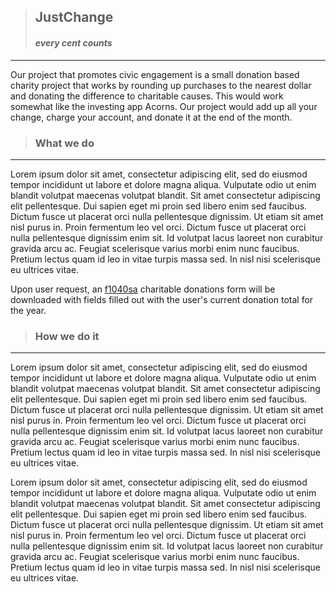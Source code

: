 >## **JustChange** 
>#### *every cent counts*
___
Our project that promotes civic engagement is a small donation based charity project that works by rounding up purchases to the nearest dollar and donating the difference to charitable causes. This would work somewhat like the investing app Acorns. Our project would add up all your change, charge your account, and donate it at the end of the month.  

>### What we do
___
Lorem ipsum dolor sit amet, consectetur adipiscing elit, sed do eiusmod tempor incididunt ut labore et dolore magna aliqua. Vulputate odio ut enim blandit volutpat maecenas volutpat blandit. Sit amet consectetur adipiscing elit pellentesque. Dui sapien eget mi proin sed libero enim sed faucibus. Dictum fusce ut placerat orci nulla pellentesque dignissim. Ut etiam sit amet nisl purus in. Proin fermentum leo vel orci. Dictum fusce ut placerat orci nulla pellentesque dignissim enim sit. Id volutpat lacus laoreet non curabitur gravida arcu ac. Feugiat scelerisque varius morbi enim nunc faucibus. Pretium lectus quam id leo in vitae turpis massa sed. In nisl nisi scelerisque eu ultrices vitae.

Upon user request, an [f1040sa](https://www.irs.gov/pub/irs-pdf/f1040sa.pdf) charitable donations form will be downloaded with fields filled out with the user's current donation total for the year.

>### How we do it
___
Lorem ipsum dolor sit amet, consectetur adipiscing elit, sed do eiusmod tempor incididunt ut labore et dolore magna aliqua. Vulputate odio ut enim blandit volutpat maecenas volutpat blandit. Sit amet consectetur adipiscing elit pellentesque. Dui sapien eget mi proin sed libero enim sed faucibus. Dictum fusce ut placerat orci nulla pellentesque dignissim. Ut etiam sit amet nisl purus in. Proin fermentum leo vel orci. Dictum fusce ut placerat orci nulla pellentesque dignissim enim sit. Id volutpat lacus laoreet non curabitur gravida arcu ac. Feugiat scelerisque varius morbi enim nunc faucibus. Pretium lectus quam id leo in vitae turpis massa sed. In nisl nisi scelerisque eu ultrices vitae.

Lorem ipsum dolor sit amet, consectetur adipiscing elit, sed do eiusmod tempor incididunt ut labore et dolore magna aliqua. Vulputate odio ut enim blandit volutpat maecenas volutpat blandit. Sit amet consectetur adipiscing elit pellentesque. Dui sapien eget mi proin sed libero enim sed faucibus. Dictum fusce ut placerat orci nulla pellentesque dignissim. Ut etiam sit amet nisl purus in. Proin fermentum leo vel orci. Dictum fusce ut placerat orci nulla pellentesque dignissim enim sit. Id volutpat lacus laoreet non curabitur gravida arcu ac. Feugiat scelerisque varius morbi enim nunc faucibus. Pretium lectus quam id leo in vitae turpis massa sed. In nisl nisi scelerisque eu ultrices vitae.
